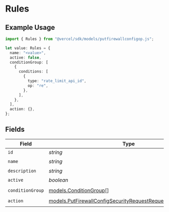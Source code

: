 # Rules

## Example Usage

```typescript
import { Rules } from "@vercel/sdk/models/putfirewallconfigop.js";

let value: Rules = {
  name: "<value>",
  active: false,
  conditionGroup: [
    {
      conditions: [
        {
          type: "rate_limit_api_id",
          op: "re",
        },
      ],
    },
  ],
  action: {},
};
```

## Fields

| Field                                                                                                                                | Type                                                                                                                                 | Required                                                                                                                             | Description                                                                                                                          |
| ------------------------------------------------------------------------------------------------------------------------------------ | ------------------------------------------------------------------------------------------------------------------------------------ | ------------------------------------------------------------------------------------------------------------------------------------ | ------------------------------------------------------------------------------------------------------------------------------------ |
| `id`                                                                                                                                 | *string*                                                                                                                             | :heavy_minus_sign:                                                                                                                   | N/A                                                                                                                                  |
| `name`                                                                                                                               | *string*                                                                                                                             | :heavy_check_mark:                                                                                                                   | N/A                                                                                                                                  |
| `description`                                                                                                                        | *string*                                                                                                                             | :heavy_minus_sign:                                                                                                                   | N/A                                                                                                                                  |
| `active`                                                                                                                             | *boolean*                                                                                                                            | :heavy_check_mark:                                                                                                                   | N/A                                                                                                                                  |
| `conditionGroup`                                                                                                                     | [models.ConditionGroup](../models/conditiongroup.md)[]                                                                               | :heavy_check_mark:                                                                                                                   | N/A                                                                                                                                  |
| `action`                                                                                                                             | [models.PutFirewallConfigSecurityRequestRequestBodyRulesAction](../models/putfirewallconfigsecurityrequestrequestbodyrulesaction.md) | :heavy_check_mark:                                                                                                                   | N/A                                                                                                                                  |